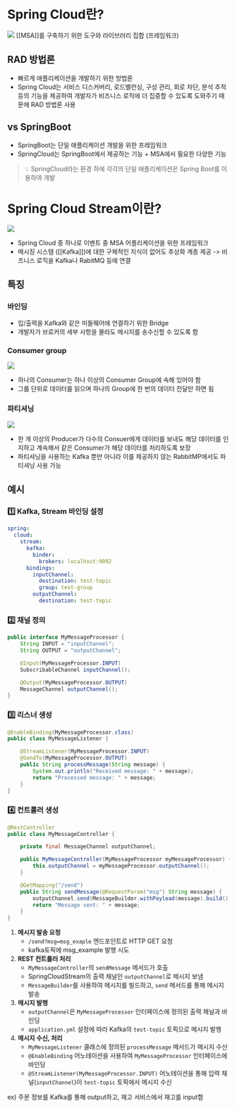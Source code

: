 # Spring Cloud란?
![](https://i.imgur.com/y5e6raQ.png)
[[MSA]]를 구축하기 위한 도구와 라이브러리 집합 (프레임워크)
## RAD 방법론
- 빠르게 애플리케이션을 개발하기 위한 방법론
- Spring Cloud는 서비스 디스커버리, 로드밸런싱, 구성 관리, 회로 차단, 분석 추적 등의 기능을 제공하여 개발자가 비즈니스 로직에 더 집중할 수 있도록 도와주기 때문에 RAD 방법론 사용
## vs SpringBoot
- SpringBoot는 단일 애플리케이션 개발을 위한 프레임워크
- SpringCloud는 SpringBoot에서 제공하는 기능 + MSA에서 필요한 다양한 기능

> 💡 SpringCloud라는 환경 하에 각각의 단일 애플리케이션은 Spring Boot를 이용하여 개발
# Spring Cloud Stream이란?
![](https://i.imgur.com/wrjlU4y.png)
- Spring Cloud 중 하나로 이벤트 중 MSA 어플리케이션을 위한 프레임워크
- 메시징 시스템 ([[Kafka]])에 대한 구체적인 지식이 없어도 추상화 계층 제공 -> 비즈니스 로직을 Kafka나 RabitMQ 등에 연결
## 특징
### 바인딩
- 입/출력을 Kafka와 같은 미들웨어에 연결하기 위한 Bridge
- 개발자가 브로커의 세부 사항을 몰라도 메시지를 송수신할 수 있도록 함
### Consumer group
![](https://i.imgur.com/NBaYQJS.png)
- 하나의 Consumer는 하나 이상의 Consumer Group에 속해 있어야 함
- 그룹 단위로 데이터를 읽으며 하나의 Group에 한 번의 데이터 전달만 하면 됨
### 파티셔닝
![](https://i.imgur.com/dSc9jPm.png)
- 한 개 이상의 Producer가 다수의 Consuer에게 데이터를 보내도 해당 데이터를 인지하고 계속해서 같은 Consumer가 해당 데이터를 처리하도록 보장
- 파티셔닝을 사용하는 Kafka 뿐만 아니라 이를 제공하지 않는 RabbitMP에서도 파티셔닝 사용 가능
## 예시
### 1️⃣ Kafka, Stream 바인딩 설정
```yaml
spring:
  cloud:
    stream:
      kafka:
        binder:
          brokers: localhost:9092
      bindings:
        inputChannel:
          destination: test-topic
          group: test-group
        outputChannel:
          destination: test-topic
```
### 2️⃣ 채널 정의
```java
public interface MyMessageProcessor {
    String INPUT = "inputChannel";
    String OUTPUT = "outputChannel";

    @Input(MyMessageProcessor.INPUT)
    SubscribableChannel inputChannel();

    @Output(MyMessageProcessor.OUTPUT)
    MessageChannel outputChannel();
}
```
### 3️⃣ 리스너 생성
```java
@EnableBinding(MyMessageProcessor.class)
public class MyMessageListener {

    @StreamListener(MyMessageProcessor.INPUT)
    @SendTo(MyMessageProcessor.OUTPUT)
    public String processMessage(String message) {
        System.out.println("Received message: " + message);
        return "Processed message: " + message;
    }
}
```
### 4️⃣ 컨트롤러 생성
```java
@RestController
public class MyMessageController {

    private final MessageChannel outputChannel;

    public MyMessageController(MyMessageProcessor myMessageProcessor) {
        this.outputChannel = myMessageProcessor.outputChannel();
    }

    @GetMapping("/send")
    public String sendMessage(@RequestParam("msg") String message) {
        outputChannel.send(MessageBuilder.withPayload(message).build());
        return "Message sent: " + message;
    }
}
```

1. **메시지 발송 요청**
	- `/send?msg=msg_exaple` 엔드포인트로 HTTP GET 요청 
	- kafka토픽에 msg_example 발행 시도
2. **REST 컨트롤러 처리**
	- `MyMessageController`의 `sendMessage` 메서드가 호출
	- SpringCloudStream의 출력 채널인 `outputChannel`로 메시지 보냄
	- `MessageBuilder`를 사용하여 메시지를 빌드하고, `send` 메서드를 통해 메시지 발송
3. **메시지 발행**
	- `outputChannel`은 `MyMessageProcessor` 인터페이스에 정의된 출력 채널과 바인딩
	- `application.yml` 설정에 따라 Kafka의 `test-topic` 토픽으로 메시지 발행
4. **메시지 수신, 처리**
	- `MyMessageListener` 클래스에 정의된 `processMessage` 메서드가 메시지 수신
	- `@EnableBinding` 어노테이션을 사용하여 `MyMessageProcessor` 인터페이스에 바인딩
	- `@StreamListener(MyMessageProcessor.INPUT)` 어노테이션을 통해 입력 채널(`inputChannel`)이 `test-topic` 토픽에서 메시지 수신

ex) 주문 정보를 Kafka를 통해 output하고, 재고 서비스에서 재고를 input함
